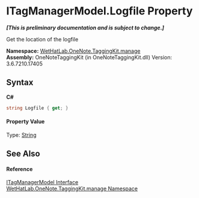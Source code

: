 # ITagManagerModel.Logfile Property 
 _**\[This is preliminary documentation and is subject to change.\]**_

Get the location of the logfile

**Namespace:**&nbsp;<a href="6c09c3a7-2ecd-33d5-2ed0-acefd996500f.md">WetHatLab.OneNote.TaggingKit.manage</a><br />**Assembly:**&nbsp;OneNoteTaggingKit (in OneNoteTaggingKit.dll) Version: 3.6.7210.17405

## Syntax

**C#**<br />
``` C#
string Logfile { get; }
```


#### Property Value
Type: <a href="http://msdn2.microsoft.com/en-us/library/s1wwdcbf" target="_blank">String</a>

## See Also


#### Reference
<a href="c02647cb-d2dc-8ae2-a61a-b1150828714d.md">ITagManagerModel Interface</a><br /><a href="6c09c3a7-2ecd-33d5-2ed0-acefd996500f.md">WetHatLab.OneNote.TaggingKit.manage Namespace</a><br />